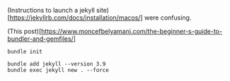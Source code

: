 (Instructions to launch a jekyll site)[https://jekyllrb.com/docs/installation/macos/] were confusing.



(This post)[https://www.moncefbelyamani.com/the-beginner-s-guide-to-bundler-and-gemfiles/]
```
bundle init

bundle add jekyll --version 3.9
bundle exec jekyll new . --force
```
